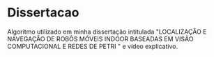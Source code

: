 # Dissertacao
Algoritmo utilizado em minha dissertação intitulada "LOCALIZAÇÃO E NAVEGAÇÃO DE ROBÔS MÓVEIS INDOOR BASEADAS EM VISÃO COMPUTACIONAL E REDES DE PETRI " e vídeo explicativo.
